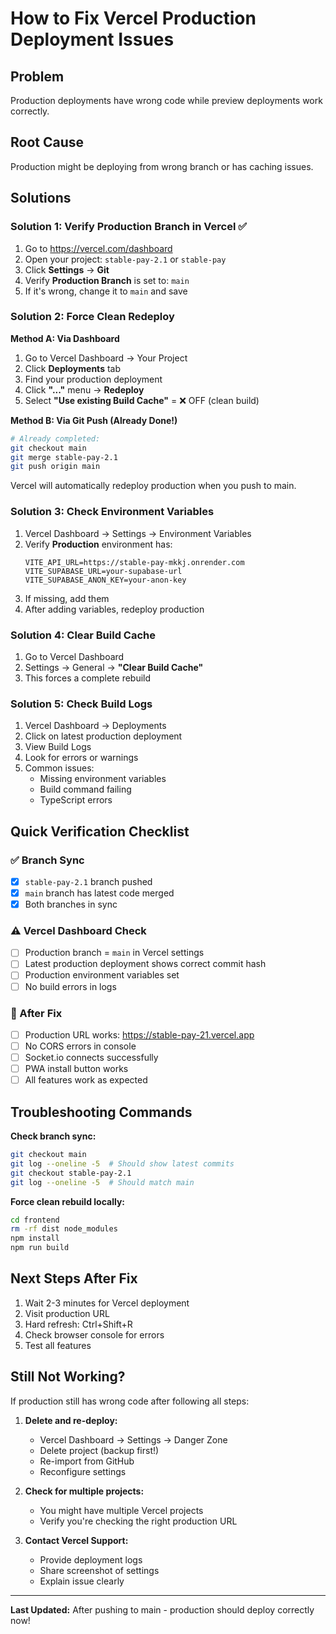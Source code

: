 # How to Fix Vercel Production Deployment Issues

## Problem
Production deployments have wrong code while preview deployments work correctly.

## Root Cause
Production might be deploying from wrong branch or has caching issues.

## Solutions

### Solution 1: Verify Production Branch in Vercel ✅
1. Go to https://vercel.com/dashboard
2. Open your project: `stable-pay-2.1` or `stable-pay`
3. Click **Settings** → **Git**
4. Verify **Production Branch** is set to: `main`
5. If it's wrong, change it to `main` and save

### Solution 2: Force Clean Redeploy
**Method A: Via Dashboard**
1. Go to Vercel Dashboard → Your Project
2. Click **Deployments** tab
3. Find your production deployment
4. Click **"..."** menu → **Redeploy**
5. Select **"Use existing Build Cache"** = ❌ OFF (clean build)

**Method B: Via Git Push (Already Done!)**
```bash
# Already completed:
git checkout main
git merge stable-pay-2.1
git push origin main
```
Vercel will automatically redeploy production when you push to main.

### Solution 3: Check Environment Variables
1. Vercel Dashboard → Settings → Environment Variables
2. Verify **Production** environment has:
   ```
   VITE_API_URL=https://stable-pay-mkkj.onrender.com
   VITE_SUPABASE_URL=your-supabase-url
   VITE_SUPABASE_ANON_KEY=your-anon-key
   ```
3. If missing, add them
4. After adding variables, redeploy production

### Solution 4: Clear Build Cache
1. Go to Vercel Dashboard
2. Settings → General → **"Clear Build Cache"**
3. This forces a complete rebuild

### Solution 5: Check Build Logs
1. Vercel Dashboard → Deployments
2. Click on latest production deployment
3. View Build Logs
4. Look for errors or warnings
5. Common issues:
   - Missing environment variables
   - Build command failing
   - TypeScript errors

## Quick Verification Checklist

### ✅ Branch Sync
- [x] `stable-pay-2.1` branch pushed
- [x] `main` branch has latest code merged
- [x] Both branches in sync

### ⚠️ Vercel Dashboard Check
- [ ] Production branch = `main` in Vercel settings
- [ ] Latest production deployment shows correct commit hash
- [ ] Production environment variables set
- [ ] No build errors in logs

### 🔧 After Fix
- [ ] Production URL works: https://stable-pay-21.vercel.app
- [ ] No CORS errors in console
- [ ] Socket.io connects successfully
- [ ] PWA install button works
- [ ] All features work as expected

## Troubleshooting Commands

**Check branch sync:**
```bash
git checkout main
git log --oneline -5  # Should show latest commits
git checkout stable-pay-2.1
git log --oneline -5  # Should match main
```

**Force clean rebuild locally:**
```bash
cd frontend
rm -rf dist node_modules
npm install
npm run build
```

## Next Steps After Fix
1. Wait 2-3 minutes for Vercel deployment
2. Visit production URL
3. Hard refresh: Ctrl+Shift+R
4. Check browser console for errors
5. Test all features

## Still Not Working?
If production still has wrong code after following all steps:

1. **Delete and re-deploy:**
   - Vercel Dashboard → Settings → Danger Zone
   - Delete project (backup first!)
   - Re-import from GitHub
   - Reconfigure settings

2. **Check for multiple projects:**
   - You might have multiple Vercel projects
   - Verify you're checking the right production URL

3. **Contact Vercel Support:**
   - Provide deployment logs
   - Share screenshot of settings
   - Explain issue clearly

---

**Last Updated:** After pushing to main - production should deploy correctly now!

